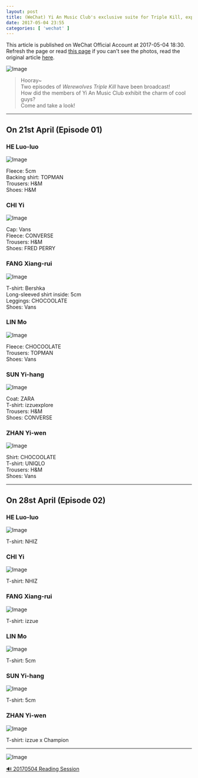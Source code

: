 ```yaml
---
layout: post
title: (WeChat) Yi An Music Club's exclusive suite for Triple Kill, expressing the charm of logic
date: 2017-05-04 23:55
categories: [ 'wechat' ]
---
```


This article is published on WeChat Official Account at 2017-05-04 18:30. Refresh the page or read [this page](https://github.com/Quadrifolium/originalplan/blob/gh-pages/_posts/WeChat/2017-05-04-WeChat-Original-Plan.md) if you can't see the photos, read the original article [here](https://mp.weixin.qq.com/s/uzLwIvTAQBfCgwu9Iy1a4Q).

<!-- more -->

![Image](http://mmbiz.qpic.cn/mmbiz_jpg/XOMVurd7hjQUTL2IHkVYzDwen6dAmM7FrbLbnuaMca93lBCia4q2nibD0CianYoEnA1XzfD9NM0pLod1JBmTiaCBRw/640)

> Hooray~  
> Two episodes of *Werewolves Triple Kill* have been broadcast!  
> How did the members of Yi An Music Club exhibit the charm of cool guys?  
> Come and take a look!

---

## On 21st April (Episode 01)

### HE Luo-luo

![Image](http://mmbiz.qpic.cn/mmbiz_png/XOMVurd7hjRAp9hyZylolkusmRFLgyurDib8l8HsonQMKA1iaB6cvy00em2LPKg0U28p1aEZCXTrYXUHRhzswVnQ/0)

Fleece: 5cm  
Backing shirt: TOPMAN  
Trousers: H&M  
Shoes: H&M

### CHI Yi

![Image](http://mmbiz.qpic.cn/mmbiz_png/XOMVurd7hjRAp9hyZylolkusmRFLgyurMJ98SFbUsjrnMphlIosMUzm69gYOUnciaSeH1D6an0IjcxwibRZiac23A/0)

Cap: Vans  
Fleece: CONVERSE  
Trousers: H&M  
Shoes: FRED PERRY

### FANG Xiang-rui

![Image](http://mmbiz.qpic.cn/mmbiz_png/XOMVurd7hjRAp9hyZylolkusmRFLgyuruvhGwicf9AbrvPKOCO7yKr3elsXeMxquTyOMv7u2HUXQYYXjKGJAdVQ/0)

T-shirt: Bershka  
Long-sleeved shirt inside: 5cm  
Leggings: CHOCOOLATE  
Shoes: Vans

### LIN Mo

![Image](http://mmbiz.qpic.cn/mmbiz_png/XOMVurd7hjRAp9hyZylolkusmRFLgyurlTZNKFRW73kgAeckquVwEMEkibiaHFqvSJ3T40CBoarSPibbKKnwL9LQw/0)

Fleece: CHOCOOLATE  
Trousers: TOPMAN  
Shoes: Vans

### SUN Yi-hang

![Image](http://mmbiz.qpic.cn/mmbiz_png/XOMVurd7hjRAp9hyZylolkusmRFLgyurUbH6Mx8Fm1RMr1icbfbsCLqDcySm74b1uicP2ibKe7zOGUDRynnp1ZvOw/0)

Coat: ZARA  
T-shirt: izzuexplore  
Trousers: H&M  
Shoes: CONVERSE

### ZHAN Yi-wen

![Image](http://mmbiz.qpic.cn/mmbiz_png/XOMVurd7hjRAp9hyZylolkusmRFLgyurgpHMULJPbzfPTTk2uMMontbmPFOtvwyKVAicmycz06War0Xl4mBKibbg/0)

Shirt: CHOCOOLATE  
T-shirt: UNIQLO  
Trousers: H&M  
Shoes: Vans

---

## On 28st April (Episode 02)

### HE Luo-luo

![Image](http://mmbiz.qpic.cn/mmbiz_png/XOMVurd7hjRAp9hyZylolkusmRFLgyuranXJtbYwmu1u7FhPjXyV0nUYmr9RABmiau5adlfKMAAhDxPL17OzjTw/0)

T-shirt: NHIZ

### CHI Yi

![Image](http://mmbiz.qpic.cn/mmbiz_png/XOMVurd7hjRAp9hyZylolkusmRFLgyur60umo6Jggn1katrbUa9yz8bvtLTaABKTeU06U3MibApuupToeWNTicNQ/0)

T-shirt: NHIZ

### FANG Xiang-rui

![Image](http://mmbiz.qpic.cn/mmbiz_png/XOMVurd7hjRAp9hyZylolkusmRFLgyurItjjmI4sflHMhSf5bicrwbuxMv7HLfbfGggHloO3n8awaniaNes2FW3A/0)

T-shirt: izzue

### LIN Mo

![Image](http://mmbiz.qpic.cn/mmbiz_png/XOMVurd7hjRAp9hyZylolkusmRFLgyurbqcwwnWkPfbRCMM03iaYHqQJU06AvgDRsEIFqfQCY9xR8FJfhoMvrHw/0)

T-shirt: 5cm

### SUN Yi-hang

![Image](http://mmbiz.qpic.cn/mmbiz_png/XOMVurd7hjRAp9hyZylolkusmRFLgyur3C3Dem4JkYiaED2FleEOsjKPPR4WmEyjQgXothWib81b4z9qGNCricxcg/0)

T-shirt: 5cm

### ZHAN Yi-wen

![Image](http://mmbiz.qpic.cn/mmbiz_png/XOMVurd7hjRAp9hyZylolkusmRFLgyurhQSOpIalNELUCFQttkCsh64OhdvIM7DU2FpBCicg4OSQEwlvyd29Ysg/0)

T-shirt: izzue x Champion

---

![Image](http://mmbiz.qpic.cn/mmbiz_jpg/XOMVurd7hjRAp9hyZylolkusmRFLgyurNAV69bCDLOCJO1VFrKPibe8lnYzbN2ZmeY1iaPRnZb278nhdTYsGARQA/640)

[🔊 20170504 Reading Session](http://audio.xmcdn.com/group26/M09/EE/94/wKgJRlkJ0mKw25PlAA_WohPTf1c646.m4a)
